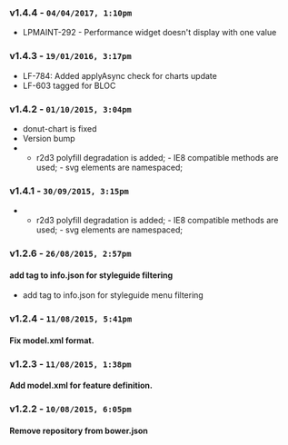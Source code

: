 ### v1.4.4 - `04/04/2017, 1:10pm`
* LPMAINT-292 - Performance widget doesn't display with one value

### v1.4.3 - `19/01/2016, 3:17pm`
* LF-784: Added applyAsync check for charts update
* LF-603 tagged for BLOC

### v1.4.2 - `01/10/2015, 3:04pm`
* donut-chart is fixed  
* Version bump  
* - r2d3 polyfill degradation is added; - IE8 compatible methods are used; - svg elements are namespaced;  

### v1.4.1 - `30/09/2015, 3:15pm`
* - r2d3 polyfill degradation is added; - IE8 compatible methods are used; - svg elements are namespaced;  

### v1.2.6 - `26/08/2015, 2:57pm`
#### add tag to info.json for styleguide filtering  
* add tag to info.json for styleguide menu filtering  


### v1.2.4 - `11/08/2015, 5:41pm`
#### Fix model.xml format.  


### v1.2.3 - `11/08/2015, 1:38pm`
#### Add model.xml for feature definition.  


### v1.2.2 - `10/08/2015, 6:05pm`
#### Remove repository from bower.json  


